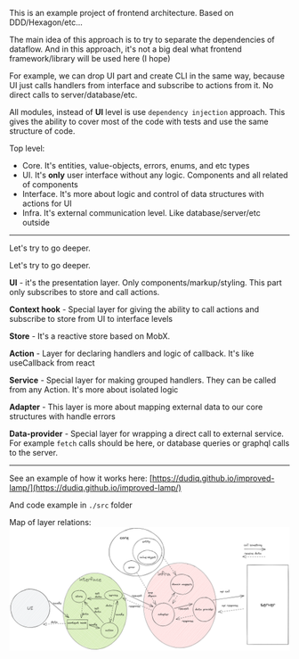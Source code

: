 This is an example project of frontend architecture. Based on DDD/Hexagon/etc...

The main idea of this approach is to try to separate the dependencies of dataflow. And in this approach, it's not a big deal what frontend framework/library will be used here (I hope)

For example, we can drop UI part and create CLI in the same way, because UI just calls handlers from interface and subscribe to actions from it. No direct calls to server/database/etc.

All modules, instead of **UI** level is use `dependency injection` approach. This gives the ability to cover most of the code with tests and use the same structure of code.

Top level:

- Core. It's entities, value-objects, errors, enums, and etc types
- UI. It's **only** user interface without any logic. Components and all related of components
- Interface. It's more about logic and control of data structures with actions for UI
- Infra. It's external communication level. Like database/server/etc outside

---

Let's try to go deeper.

Let's try to go deeper.

**UI** - it's the presentation layer. Only components/markup/styling. This part only subscribes to store and call actions.

**Context hook** - Special layer for giving the ability to call actions and subscribe to store from UI to interface levels

**Store** - It's a reactive store based on MobX.

**Action** - Layer for declaring handlers and logic of callback. It's like useCallback from react

**Service** - Special layer for making grouped handlers. They can be called from any Action. It's more about isolated logic

**Adapter** - This layer is more about mapping external data to our core structures with handle errors

**Data-provider** - Special layer for wrapping a direct call to external service. For example `fetch` calls should be here, or database queries or graphql calls to the server.

---

See an example of how it works here: [https://dudiq.github.io/improved-lamp/](https://dudiq.github.io/improved-lamp/)

And code example in `./src` folder

Map of layer relations:
![Scheme](./scheme.png 'Scheme')
